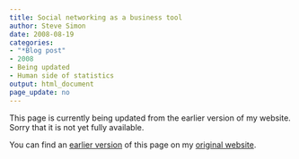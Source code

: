 ```yaml
---
title: Social networking as a business tool
author: Steve Simon
date: 2008-08-19
categories:
- "*Blog post"
- 2008
- Being updated
- Human side of statistics
output: html_document
page_update: no
---
```


This page is currently being updated from the earlier version of my website. Sorry that it is not yet fully available.

<!---More--->


You can find an [earlier version][sim1] of this page on my [original website][sim2].

[sim1]: http://www.pmean.com/08/SocialNetworking.html
[sim2]: http://www.pmean.com/original_site.html
